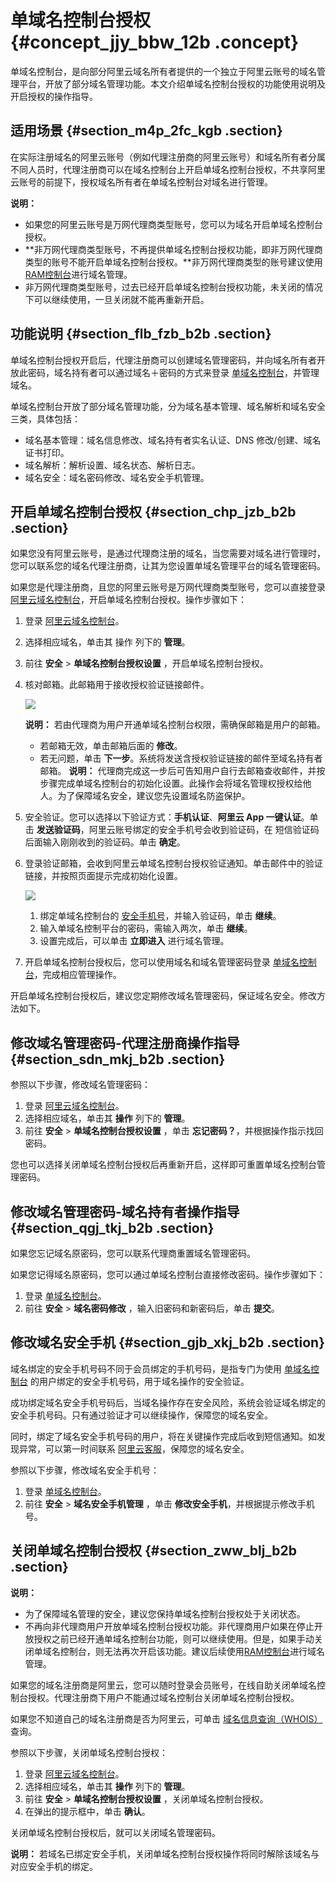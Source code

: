 # 单域名控制台授权 {#concept_jjy_bbw_12b .concept}

单域名控制台，是向部分阿里云域名所有者提供的一个独立于阿里云账号的域名管理平台，开放了部分域名管理功能。本文介绍单域名控制台授权的功能使用说明及开启授权的操作指导。

## 适用场景 {#section_m4p_2fc_kgb .section}

在实际注册域名的阿里云账号（例如代理注册商的阿里云账号）和域名所有者分属不同人员时，代理注册商可以在域名控制台上开启单域名控制台授权，不共享阿里云账号的前提下，授权域名所有者在单域名控制台对域名进行管理。

**说明：** 

-   如果您的阿里云账号是万网代理商类型账号，您可以为域名开启单域名控制台授权。
-   **非万网代理商类型账号，不再提供单域名控制台授权功能，即非万网代理商类型的账号不能开启单域名控制台授权。**非万网代理商类型的账号建议使用[RAM控制台](https://ram.console.aliyun.com/)进行域名管理。
-   非万网代理商类型账号，过去已经开启单域名控制台授权功能，未关闭的情况下可以继续使用，一旦关闭就不能再重新开启。

## 功能说明 {#section_flb_fzb_b2b .section}

单域名控制台授权开启后，代理注册商可以创建域名管理密码，并向域名所有者开放此密码，域名持有者可以通过域名＋密码的方式来登录 [单域名控制台](http://dc.www.net.cn/login/loginx)，并管理域名。

单域名控制台开放了部分域名管理功能，分为域名基本管理、域名解析和域名安全三类，具体包括：

-   域名基本管理：域名信息修改、域名持有者实名认证、DNS 修改/创建、域名证书打印。
-   域名解析：解析设置、域名状态、解析日志。
-   域名安全：域名密码修改、域名安全手机管理。

## 开启单域名控制台授权 {#section_chp_jzb_b2b .section}

如果您没有阿里云账号，是通过代理商注册的域名，当您需要对域名进行管理时，您可以联系您的域名代理注册商，让其为您设置单域名管理平台的域名管理密码。

如果您是代理注册商，且您的阿里云账号是万网代理商类型账号，您可以直接登录 [阿里云域名控制台](https://netcn.console.aliyun.com/core/domain/list)，开启单域名控制台授权。操作步骤如下：

1.  登录 [阿里云域名控制台](https://netcn.console.aliyun.com/core/domain/list)。
2.  选择相应域名，单击其 操作 列下的 **管理**。
3.  前往 **安全** \> **单域名控制台授权设置** ，开启单域名控制台授权。
4.  核对邮箱。此邮箱用于接收授权验证链接邮件。

    ![](http://static-aliyun-doc.oss-cn-hangzhou.aliyuncs.com/assets/img/14321/155469429136531_zh-CN.png)

    **说明：** 若由代理商为用户开通单域名控制台权限，需确保邮箱是用户的邮箱。

    -   若邮箱无效，单击邮箱后面的 **修改**。
    -   若无问题，单击 **下一步**。系统将发送含授权验证链接的邮件至域名持有者邮箱。
    **说明：** 代理商完成这一步后可告知用户自行去邮箱查收邮件，并按步骤完成单域名控制台的初始化设置。此操作会将域名管理权授权给他人。为了保障域名安全，建议您先设置域名防盗保护。

5.  安全验证。您可以选择以下验证方式：**手机认证**、**阿里云 App 一键认证**。单击 **发送验证码**，阿里云账号绑定的安全手机号会收到验证码，在 短信验证码 后面输入刚刚收到的验证码。单击 **确定**。
6.  登录验证邮箱，会收到阿里云单域名控制台授权验证通知。单击邮件中的验证链接，并按照页面提示完成初始化设置。

    ![](http://static-aliyun-doc.oss-cn-hangzhou.aliyuncs.com/assets/img/14321/155469429136532_zh-CN.png)

    1.  绑定单域名控制台的 [安全手机号](#section_gjb_xkj_b2b)，并输入验证码，单击 **继续**。
    2.  输入单域名控制平台的密码，需输入两次，单击 **继续**。
    3.  设置完成后，可以单击 **立即进入** 进行域名管理。
7.  开启单域名控制台授权后，您可以使用域名和域名管理密码登录 [单域名控制台](http://dc.www.net.cn/login/loginx)，完成相应管理操作。

开启单域名控制台授权后，建议您定期修改域名管理密码，保证域名安全。修改方法如下。

## 修改域名管理密码-代理注册商操作指导 {#section_sdn_mkj_b2b .section}

参照以下步骤，修改域名管理密码：

1.  登录 [阿里云域名控制台](https://netcn.console.aliyun.com/core/domain/list)。
2.  选择相应域名，单击其 **操作** 列下的 **管理**。
3.  前往 **安全** \> **单域名控制台授权设置** ，单击 **忘记密码？**，并根据操作指示找回密码。

您也可以选择关闭单域名控制台授权后再重新开启，这样即可重置单域名控制台管理密码。

## 修改域名管理密码-域名持有者操作指导 {#section_qgj_tkj_b2b .section}

如果您忘记域名原密码，您可以联系代理商重置域名管理密码。

如果您记得域名原密码，您可以通过单域名控制台直接修改密码。操作步骤如下：

1.  登录 [单域名控制台](http://dc.www.net.cn/login/loginx)。
2.  前往 **安全** \> **域名密码修改** ，输入旧密码和新密码后，单击 **提交**。

## 修改域名安全手机 {#section_gjb_xkj_b2b .section}

域名绑定的安全手机号码不同于会员绑定的手机号码，是指专门为使用 [单域名控制台](http://dc.www.net.cn/) 的用户绑定的安全手机号码，用于域名操作的安全验证。

成功绑定域名安全手机号码后，当域名操作存在安全风险，系统会验证域名绑定的安全手机号码。只有通过验证才可以继续操作，保障您的域名安全。

同时，绑定了域名安全手机号码的用户，将在关键操作完成后收到短信通知。如发现异常，可以第一时间联系 [阿里云客服](https://help.aliyun.com/contact/contact.htm)，保障您的域名安全。

参照以下步骤，修改域名安全手机号：

1.  登录 [单域名控制台](http://dc.www.net.cn/login/loginx)。
2.  前往 **安全** \> **域名安全手机管理** ，单击 **修改安全手机**，并根据提示修改手机号。

## 关闭单域名控制台授权 {#section_zww_blj_b2b .section}

**说明：** 

-   为了保障域名管理的安全，建议您保持单域名控制台授权处于关闭状态。
-   不再向非代理商用户开放单域名控制台授权功能。非代理商用户如果在停止开放授权之前已经开通单域名控制台功能，则可以继续使用。但是，如果手动关闭单域名控制台，则无法再次开启该功能。建议后续使用[RAM控制台](https://ram.console.aliyun.com/)进行域名管理。

如果您的域名注册商是阿里云，您可以随时登录会员账号，在线自助关闭单域名控制台授权。代理注册商下用户不能通过域名控制台关闭单域名控制台授权。

如果您不知道自己的域名注册商是否为阿里云，可单击 [域名信息查询（WHOIS）](https://whois.aliyun.com/?) 查询。

参照以下步骤，关闭单域名控制台授权：

1.  登录 [阿里云域名控制台](https://netcn.console.aliyun.com/core/domain/list)。
2.  选择相应域名，单击其 **操作** 列下的 **管理**。
3.  前往 **安全** \> **单域名控制台授权设置** ，关闭单域名控制台授权。
4.  在弹出的提示框中，单击 **确认**。

关闭单域名控制台授权后，就可以关闭域名管理密码。

**说明：** 若域名已绑定安全手机，关闭单域名控制台授权操作将同时解除该域名与对应安全手机的绑定。

